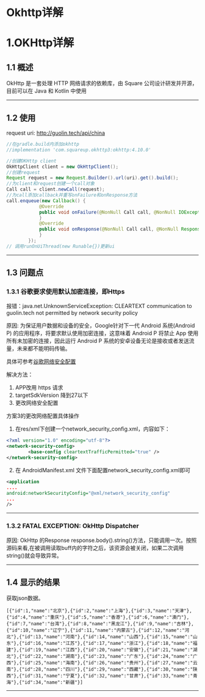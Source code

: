 # Okhttp详解


# 1.OKHttp详解

## 1.1 概述
OkHttp 是一套处理 HTTP 网络请求的依赖库，由 Square 公司设计研发并开源，目前可以在 Java 和 Kotlin 中使用

---

## 1.2 使用

request uri: http://guolin.tech/api/china  

```java
//在gradle.build内添加okhttp
//implementation 'com.squareup.okhttp3:okhttp:4.10.0'

//创建OKHttp client 
OkHttpClient client = new OkHttpClient();
//创建request
Request request = new Request.Builder().url(uri).get().build();
//为client和request创建一个call对象
Call call = client.newCall(request);
//为call添加callback并重写onFailure和onResponse方法
call.enqueue(new Callback() {
            @Override
            public void onFailure(@NonNull Call call, @NonNull IOException e){
            }
            @Override
            public void onResponse(@NonNull Call call, @NonNull Response response) throws IOException {
            }
        });
// 调用runOnUiThread(new Runable{})更新ui
```

---

## 1.3 问题点
### 1.3.1 谷歌要求使用默认加密连接，即Https
报错：java.net.UnknownServiceException: CLEARTEXT communication to guolin.tech not permitted by network security policy

原因: 为保证用户数据和设备的安全，Google针对下一代 Android 系统(Android P) 的应用程序，将要求默认使用加密连接，这意味着 Android P 将禁止 App 使用所有未加密的连接，因此运行 Android P 系统的安卓设备无论是接收或者发送流量，未来都不能明码传输。

具体可参考[谷歌网络安全配置](https://developer.android.google.cn/training/articles/security-config?hl=zh_cn)

解决方法：  
1. APP改用 https 请求
2. targetSdkVersion 降到27以下
3. 更改网络安全配置

方案3的更改网络配置具体操作
1. 在res/xml下创建一个network_security_config.xml，内容如下：
```xml
<?xml version="1.0" encoding="utf-8"?>
<network-security-config>
        <base-config cleartextTrafficPermitted="true" />
</network-security-config>
```

2. 在 AndroidManifest.xml 文件下面配置network_security_config.xml即可
```xml
<application  
....
android:networkSecurityConfig="@xml/network_security_config"   
...   
/>
```

---

### 1.3.2 FATAL EXCEPTION: OkHttp Dispatcher
原因: OkHttp 的Response response.body().string()方法，只能调用一次。按照源码来看,在被调用读取buff内的字符之后，该资源会被关闭，如果二次调用string()就会导致异常。

---

## 1.4 显示的结果
获取json数据。 
```text
[{"id":1,"name":"北京"},{"id":2,"name":"上海"},{"id":3,"name":"天津"},{"id":4,"name":"重庆"},{"id":5,"name":"香港"},{"id":6,"name":"澳门"},{"id":7,"name":"台湾"},{"id":8,"name":"黑龙江"},{"id":9,"name":"吉林"},{"id":10,"name":"辽宁"},{"id":11,"name":"内蒙古"},{"id":12,"name":"河北"},{"id":13,"name":"河南"},{"id":14,"name":"山西"},{"id":15,"name":"山东"},{"id":16,"name":"江苏"},{"id":17,"name":"浙江"},{"id":18,"name":"福建"},{"id":19,"name":"江西"},{"id":20,"name":"安徽"},{"id":21,"name":"湖北"},{"id":22,"name":"湖南"},{"id":23,"name":"广东"},{"id":24,"name":"广西"},{"id":25,"name":"海南"},{"id":26,"name":"贵州"},{"id":27,"name":"云南"},{"id":28,"name":"四川"},{"id":29,"name":"西藏"},{"id":30,"name":"陕西"},{"id":31,"name":"宁夏"},{"id":32,"name":"甘肃"},{"id":33,"name":"青海"},{"id":34,"name":"新疆"}]
```

---
